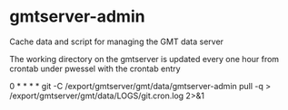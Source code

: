 # gmtserver-admin
Cache data and script for managing the GMT data server

The working directory on the gmtserver is updated every one hour
from crontab under pwessel with the crontab entry

0 * * * *      git -C /export/gmtserver/gmt/data/gmtserver-admin pull -q > /export/gmtserver/gmt/data/LOGS/git.cron.log 2>&1
